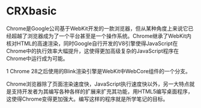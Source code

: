 # CRXbasic
Chrome是Google公司基于WebKit开发的一款浏览器，但从某种角度上来说它已经超越了浏览器成为了一个平台甚至是一个操作系统。Chrome继承了WebKit内核对HTML的高速渲染，同时Google自行开发的V8引擎使得JavaScript在Chrome中的执行效率大幅提升，这使得更加高级复杂的JavaScript程序在Chrome中运行成为可能。

1 Chrome 28之后使用的Blink渲染引擎是WebKit中WebCore组件的一个分支。

Chrome浏览器除了页面渲染速度快，JavaScript执行速度快以外，另一大特点就是支持开发者为其编写各种各样的扩展来扩充其功能，用HTML5编写桌面程序，这使得Chrome变得更加强大。编写这样的程序就是所学笔记的目标。
